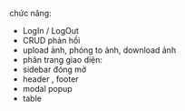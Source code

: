 chức năng:
- LogIn / LogOut 
- CRUD phản hồi
- upload ảnh, phóng to ảnh, download ảnh
- phân trang
giao diện:
- sidebar đóng mở
- header , footer
- modal popup
- table
